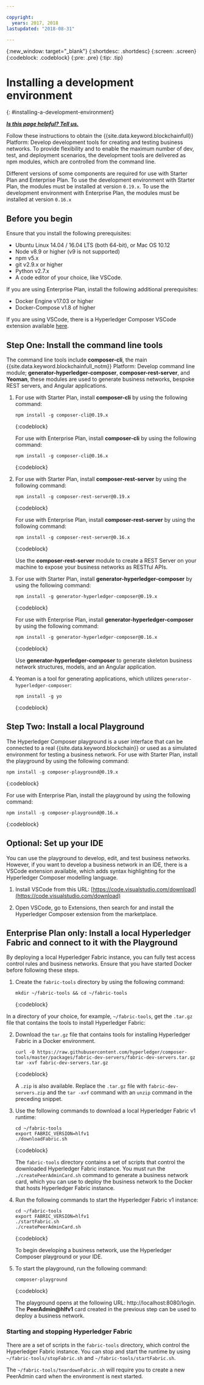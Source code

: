 ```yaml
---

copyright:
  years: 2017, 2018
lastupdated: "2018-08-31"

---
```


{:new_window: target="_blank"}
{:shortdesc: .shortdesc}
{:screen: .screen}
{:codeblock: .codeblock}
{:pre: .pre}
{:tip: .tip}

# Installing a development environment
{: #installing-a-development-environment}


***[Is this page helpful? Tell us.](https://www.surveygizmo.com/s3/4501493/IBM-Blockchain-Documentation)***


Follow these instructions to obtain the {{site.data.keyword.blockchainfull}} Platform: Develop development tools for creating and testing business networks. To provide flexibility and to enable the maximum number of dev, test, and deployment scenarios, the development tools are delivered as npm modules, which are controlled from the command line.

Different versions of some components are required for use with Starter Plan and Enterprise Plan. To use the development environment with Starter Plan, the modules must be installed at version `0.19.x`. To use the development environment with Enterprise Plan, the modules must be installed at version `0.16.x`

## Before you begin

Ensure that you install the following prerequisites:

- Ubuntu Linux 14.04 / 16.04 LTS (both 64-bit), or Mac OS 10.12
- Node v8.9 or higher (v9 is not supported)
- npm v5.x
- git v2.9.x or higher
- Python v2.7.x
- A code editor of your choice, like VSCode.

If you are using Enterprise Plan, install the following additional prerequisites:

- Docker Engine v17.03 or higher
- Docker-Compose v1.8 of higher

If you are using VSCode, there is a Hyperledger Composer VSCode extension available [here](https://marketplace.visualstudio.com/items?itemName=HyperledgerComposer.composer-support-client).

## Step One: Install the command line tools

The command line tools include **composer-cli**, the main {{site.data.keyword.blockchainfull_notm}} Platform: Develop command line module; **generator-hyperledger-composer**, **composer-rest-server**, and **Yeoman**, these modules are used to generate business networks, bespoke REST servers, and Angular applications.

1. For use with Starter Plan, install **composer-cli** by using the following command:

    ```
    npm install -g composer-cli@0.19.x
    ```
    {:codeblock}

    For use with Enterprise Plan, install **composer-cli** by using the following command:

    ```
    npm install -g composer-cli@0.16.x
    ```
    {:codeblock}

2. For use with Starter Plan, install **composer-rest-server** by using the following command:

    ```
    npm install -g composer-rest-server@0.19.x
    ```
    {:codeblock}

    For use with Enterprise Plan, install **composer-rest-server** by using the following command:

    ```
    npm install -g composer-rest-server@0.16.x
    ```
    {:codeblock}

    Use the **composer-rest-server** module to create a REST Server on your machine to expose your business networks as RESTful APIs.

3. For use with Starter Plan, install **generator-hyperledger-composer** by using the following command:

    ```
    npm install -g generator-hyperledger-composer@0.19.x
    ```
    {:codeblock}

    For use with Enterprise Plan, install **generator-hyperledger-composer** by using the following command:

    ```
    npm install -g generator-hyperledger-composer@0.16.x
    ```
    {:codeblock}

    Use **generator-hyperledger-composer** to generate skeleton business network structures, models, and an Angular application.

4. Yeoman is a tool for generating applications, which utilizes `generator-hyperledger-composer`:

    ```
    npm install -g yo
    ```
    {:codeblock}

## Step Two: Install a local Playground

The Hyperledger Composer playground is a user interface that can be connected to a real {{site.data.keyword.blockchain}} or used as a simulated environment for testing a business network. For use with Starter Plan, install the playground by using the following command:

```
npm install -g composer-playground@0.19.x
```
{:codeblock}


For use with Enterprise Plan, install the playground by using the following command:


```
npm install -g composer-playground@0.16.x
```
{:codeblock}

## Optional: Set up your IDE

You can use the playground to develop, edit, and test business networks. However, if you want to develop a business network in an IDE, there is a VSCode extension available, which adds syntax highlighting for the Hyperledger Composer modelling language.

1. Install VSCode from this URL: [https://code.visualstudio.com/download](https://code.visualstudio.com/download)

2. Open VSCode, go to Extensions, then search for and install the Hyperledger Composer extension from the marketplace.


## Enterprise Plan only: Install a local Hyperledger Fabric and connect to it with the Playground

By deploying a local Hyperledger Fabric instance, you can fully test access control rules and business networks. Ensure that you have started Docker before following these steps.

1. Create the `fabric-tools` directory by using the following command:

   ```
   mkdir ~/fabric-tools && cd ~/fabric-tools
   ```
   {:codeblock}

In a directory of your choice, for example, `~/fabric-tools`, get the `.tar.gz` file that contains the tools to install Hyperledger Fabric:

2. Download the `tar.gz` file that contains tools for installing Hyperledger Fabric in a Docker environment.

   ```
   curl -O https://raw.githubusercontent.com/hyperledger/composer-tools/master/packages/fabric-dev-servers/fabric-dev-servers.tar.gz
   tar -xvf fabric-dev-servers.tar.gz
   ```
   {:codeblock}

    A `.zip` is also available. Replace the `.tar.gz` file with `fabric-dev-servers.zip` and the `tar -xvf` command with an `unzip` command in the preceding snippet.

3. Use the following commands to download a local Hyperledger Fabric v1 runtime:

   ```
   cd ~/fabric-tools
   export FABRIC_VERSION=hlfv1
   ./downloadFabric.sh
   ```
   {:codeblock}

   The `fabric-tools` directory contains a set of scripts that control the downloaded Hyperledger Fabric instance. You must run the `./createPeerAdminCard.sh` command to generate a business network card, which you can use to deploy the business network to the Docker that hosts Hyperledger Fabric instance.

4. Run the following commands to start the Hyperledger Fabric v1 instance:

   ```
   cd ~/fabric-tools
   export FABRIC_VERSION=hlfv1
   ./startFabric.sh
   ./createPeerAdminCard.sh
   ```
   {:codeblock}

   To begin developing a business network, use the Hyperledger Composer playground or your IDE.

5. To start the playground, run the following command:

    ```
    composer-playground
    ```
    {:codeblock}

    The playground opens at the following URL: http://localhost:8080/login. The **PeerAdmin@hlfv1** card created in the previous step can be used to deploy a business network.


### Starting and stopping Hyperledger Fabric

There are a set of scripts in the `fabric-tools` directory, which control the Hyperledger Fabric instance. You can stop and start the runtime by using `~/fabric-tools/stopFabric.sh` and `~/fabric-tools/startFabric.sh`.

The `~/fabric-tools/teardownFabric.sh` will require you to create a new PeerAdmin card when the environment is next started.
